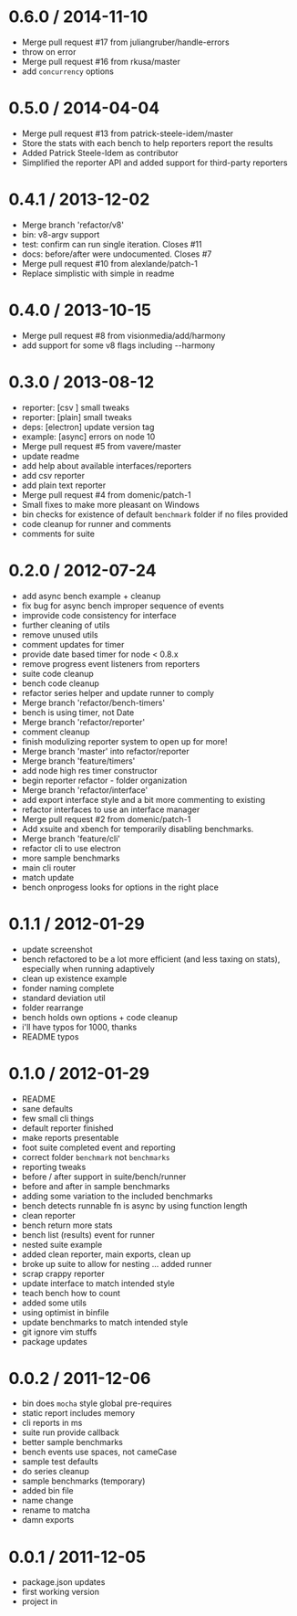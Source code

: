 
0.6.0 / 2014-11-10 
==================

 * Merge pull request #17 from juliangruber/handle-errors
 * throw on error
 * Merge pull request #16 from rkusa/master
 * add `concurrency` options

0.5.0 / 2014-04-04 
==================

  * Merge pull request #13 from patrick-steele-idem/master
  * Store the stats with each bench to help reporters report the results
  * Added Patrick Steele-Idem as contributor
  * Simplified the reporter API and added support for third-party reporters

0.4.1 / 2013-12-02 
==================

 * Merge branch 'refactor/v8'
 * bin: v8-argv support
 * test: confirm can run single iteration. Closes #11
 * docs: before/after were undocumented. Closes #7
 * Merge pull request #10 from alexlande/patch-1
 * Replace simplistic with simple in readme

0.4.0 / 2013-10-15 
==================

 * Merge pull request #8 from visionmedia/add/harmony
 * add support for some v8 flags including --harmony

0.3.0 / 2013-08-12 
==================

 * reporter: [csv ] small tweaks
 * reporter: [plain] small tweaks
 * deps: [electron] update version tag
 * example: [async] errors on node 10
 * Merge pull request #5 from vavere/master
 * update readme
 * add help about available interfaces/reporters
 *  add csv reporter
 * add plain text reporter
 * Merge pull request #4 from domenic/patch-1
 * Small fixes to make more pleasant on Windows
 * bin checks for existence of default `benchmark` folder if no files provided
 * code cleanup for runner and comments
 * comments for suite

0.2.0 / 2012-07-24 
==================

  * add async bench example + cleanup
  * fix bug for async bench improper sequence of events
  * improvide code consistency for interface
  * further cleaning of utils
  * remove unused utils
  * comment updates for timer
  * provide date based timer for node < 0.8.x
  * remove progress event listeners from reporters
  * suite code cleanup
  * bench code cleanup
  * refactor series helper and update runner to comply
  * Merge branch 'refactor/bench-timers'
  * bench is using timer, not Date
  * Merge branch 'refactor/reporter'
  * comment cleanup
  * finish modulizing reporter system to open up for more!
  * Merge branch 'master' into refactor/reporter
  * Merge branch 'feature/timers'
  * add node high res timer constructor
  * begin reporter refactor - folder organization
  * Merge branch 'refactor/interface'
  * add export interface style and a bit more commenting to existing
  * refactor interfaces to use an interface manager
  * Merge pull request #2 from domenic/patch-1
  * Add xsuite and xbench for temporarily disabling benchmarks.
  * Merge branch 'feature/cli'
  * refactor cli to use electron
  * more sample benchmarks
  * main cli router
  * match update
  * bench onprogess looks for options in the right place

0.1.1 / 2012-01-29 
==================

  * update screenshot
  * bench refactored to be a lot more efficient (and less taxing on stats), especially when running adaptively
  * clean up existence example
  * fonder naming complete
  * standard deviation util
  * folder rearrange
  * bench holds own options + code cleanup
  * i'll have typos for 1000, thanks
  * README typos

0.1.0 / 2012-01-29 
==================

  * README
  * sane defaults
  * few small cli things
  * default reporter finished
  * make reports presentable
  * foot suite completed event and reporting
  * correct folder `benchmark` not `benchmarks`
  * reporting tweaks
  * before / after support in suite/bench/runner
  * before and after in sample benchmarks
  * adding some variation to the included benchmarks
  * bench detects runnable fn is async by using function length
  * clean reporter
  * bench return more stats
  * bench list (results) event for runner
  * nested suite example
  * added clean reporter, main exports, clean up
  * broke up suite to allow for nesting … added runner
  * scrap crappy reporter
  * update interface to match intended style
  * teach bench how to count
  * added some utils
  * using optimist in binfile
  * update benchmarks to match intended style
  * git ignore vim stuffs
  * package updates

0.0.2 / 2011-12-06 
==================

  * bin does `mocha` style global pre-requires
  * static report includes memory
  * cli reports in ms
  * suite run provide callback
  * better sample benchmarks
  * bench events use spaces, not cameCase
  * sample test defaults
  * do series cleanup
  * sample benchmarks (temporary)
  * added bin file
  * name change
  * rename to matcha
  * damn exports

0.0.1 / 2011-12-05 
==================

  * package.json updates
  * first working version
  * project in